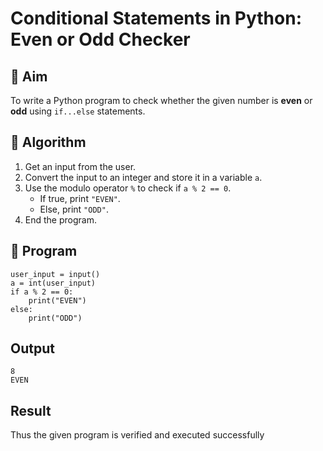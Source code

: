 # Conditional Statements in Python: Even or Odd Checker

## 🎯 Aim
To write a Python program to check whether the given number is **even** or **odd** using `if...else` statements.

## 🧠 Algorithm
1. Get an input from the user.
2. Convert the input to an integer and store it in a variable `a`.
3. Use the modulo operator `%` to check if `a % 2 == 0`.
   - If true, print `"EVEN"`.
   - Else, print `"ODD"`.
4. End the program.

## 🧾 Program
```
user_input = input()
a = int(user_input)
if a % 2 == 0:
    print("EVEN")
else:
    print("ODD")
```

## Output
```
8
EVEN
```
## Result
Thus the given program is verified and executed successfully
